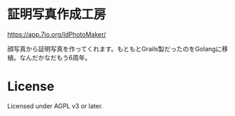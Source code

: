 証明写真作成工房
=======================

https://app.7io.org/IdPhotoMaker/

顔写真から証明写真を作ってくれます。もともとGrails製だったのをGolangに移植。なんだかなだもう6周年。

License
===========
Licensed under AGPL v3 or later.

